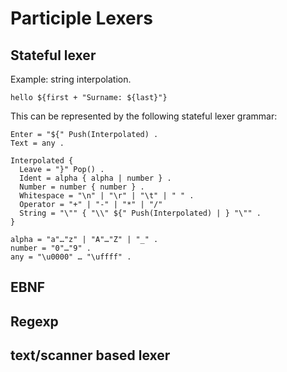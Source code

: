 # Participle Lexers

## Stateful lexer

Example: string interpolation.

```
hello ${first + "Surname: ${last}"}
```

This can be represented by the following stateful lexer grammar:

```
Enter = "${" Push(Interpolated) .
Text = any .

Interpolated {
  Leave = "}" Pop() .
  Ident = alpha { alpha | number } .
  Number = number { number } .
  Whitespace = "\n" | "\r" | "\t" | " " .
  Operator = "+" | "-" | "*" | "/"
  String = "\"" { "\\" ${" Push(Interpolated) | } "\"" .
}

alpha = "a"…"z" | "A"…"Z" | "_" .
number = "0"…"9" .
any = "\u0000" … "\uffff" .
```

## EBNF

## Regexp

## text/scanner based lexer
